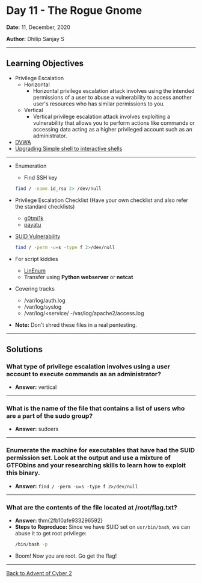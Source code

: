 # Day 11 - The Rogue Gnome

**Date:** 11, December, 2020

**Author:** Dhilip Sanjay S

---

## Learning Objectives
- Privilege Escalation
    - Horizontal
        - Horizontal privilege escalation attack involves using the intended permissions of a user to abuse a vulnerability to access another user's resources who has similar permissions to you.
    -  Vertical
        - Vertical privilege escalation attack involves exploiting a vulnerability that allows you to perform actions like commands or accessing data acting as a higher privileged account such as an administrator.
- [DVWA](http://www.dvwa.co.uk/)
- [Upgrading Simple shell to interactive shells](https://blog.ropnop.com/upgrading-simple-shells-to-fully-interactive-ttys)

---
- Enumeration
    - Find SSH key
    ```bash
    find / -name id_rsa 2> /dev/null    
    ```

- Privilege Escalation Checklist (Have your own checklist and also refer the standard checklists)
    - [g0tmi1k](https://blog.g0tmi1k.com/2011/08/basic-linux-privilege-escalation)
    - [payatu](https://payatu.com/guide-linux-privilege-escalation)

- [SUID Vulnerability](https://gtfobins.github.io/)
    ```bash
    find / -perm -u=s -type f 2>/dev/null    
    ```

- For script kiddies
    - [LinEnum](https://raw.githubusercontent.com/rebootuser/LinEnum/master/LinEnum.sh)
    - Transfer using **Python webserver** or **netcat**
    
- Covering tracks
    - /var/log/auth.log
    - /var/log/syslog
    - /var/log/<service/
        -/var/log/apache2/access.log

- **Note:** Don't shred these files in a real pentesting.

---

## Solutions

### What type of privilege escalation involves using a user account to execute commands as an administrator?
- **Answer:** vertical
---

### What is the name of the file that contains a list of users who are a part of the sudo group?
- **Answer:** sudoers
---

### Enumerate the machine for executables that have had the SUID permission set. Look at the output and use a mixture of GTFObins and your researching skills to learn how to exploit this binary.
- **Answer:** `find / -perm -u=s -type f 2>/dev/null`
---

### What are the contents of the file located at /root/flag.txt?
- **Answer:** thm{2fb10afe933296592}
- **Steps to Reproduce:** Since we have SUID set on `usr/bin/bash`, we can abuse it to get root privilege:
    ```bash
    /bin/bash -p
    ```
- Boom! Now you are root. Go get the flag!
---

[Back to Advent of Cyber 2](/Advent%20of%20Cyber%202) 
